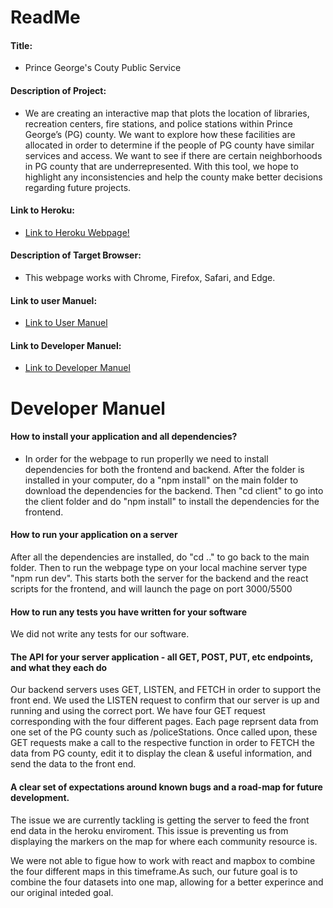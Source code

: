 # ReadMe

#### Title:

- Prince George's Couty Public Service

#### Description of Project:

- We are creating an interactive map that plots the location of libraries, recreation centers, fire stations, and police stations within Prince George’s (PG) county. We want to explore how these facilities are allocated in order to determine if the people of PG county have similar services and access. We want to see if there are certain neighborhoods in PG county that are underrepresented. With this tool, we hope to highlight any inconsistencies and help the county make better decisions regarding future projects.

#### Link to Heroku:

- [Link to Heroku Webpage!](https://pg-service.herokuapp.com/)

#### Description of Target Browser:

- This webpage works with Chrome, Firefox, Safari, and Edge.

#### Link to user Manuel:

- [Link to User Manuel](/docs/user.md)

#### Link to Developer Manuel:

- [Link to Developer Manuel](#developer-manuel)

# Developer Manuel

#### How to install your application and all dependencies?

- In order for the webpage to run properlly we need to install dependencies for both the frontend and backend. After the folder is installed in your computer, do a "npm install" on the main folder to download the dependencies for the backend. Then "cd client" to go into the client folder and do "npm install" to install the dependencies for the frontend.

#### How to run your application on a server

 After all the dependencies are installed, do "cd .." to go back to the main folder. Then to run the webpage type on your local machine server type "npm run dev". This starts both the server for the backend and the react scripts for the frontend, and will launch the page on port 3000/5500

#### How to run any tests you have written for your software

We did not write any tests for our software.

#### The API for your server application - all GET, POST, PUT, etc endpoints, and what they each do

Our backend servers uses GET, LISTEN, and FETCH in order to support the front end. We used the LISTEN request to confirm that our server is up and running and using the correct port. We have four GET request corresponding with the four different pages. Each page reprsent data from one set of the PG county such as /policeStations. Once called upon, these GET requests make a call to the respective function in order to FETCH the data from PG county, edit it to display the clean & useful information, and send the data to the front end.

#### A clear set of expectations around known bugs and a road-map for future development.

The issue we are currently tackling is getting the server to feed the front end data in the heroku enviroment. This issue is preventing us from displaying the markers on the map for where each community resource is. 

We were not able to figue how to work with react and mapbox to combine the four different maps in this timeframe.As such, our future goal is to combine the four datasets into one map, allowing for a better experince and our original inteded goal.